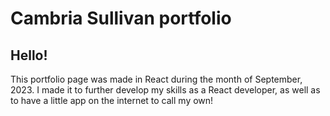 # Cambria Sullivan portfolio

## Hello!

This portfolio page was made in React during the month of September, 2023. I made it to further develop my skills as a React developer, as well as to have a little app on the internet to call my own!